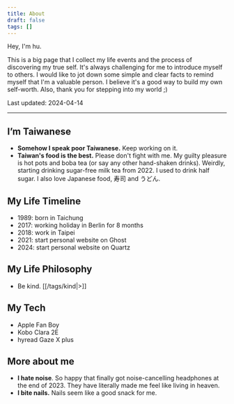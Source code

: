 ```yaml
---
title: About
draft: false
tags: []
---
```

Hey, I'm hu.

This is a big page that I collect my life events and the process of discovering my true self. It's always challenging for me to introduce myself to others. I would like to jot down some simple and clear facts to remind myself that I'm a valuable person. I believe it's a good way to build my own self-worth. Also, thank you for stepping into my world ;)

Last updated: 2024-04-14

---



## I’m Taiwanese
- **Somehow I speak poor Taiwanese.** Keep working on it.
- **Taiwan's food is the best.** Please don't fight with me. My guilty pleasure is hot pots and boba tea (or say any other hand-shaken drinks). Weirdly, starting drinking sugar-free milk tea from 2022. I used to drink half sugar. I also love Japanese food, 寿司 and うどん.

## My Life Timeline
- 1989: born in Taichung
- 2017: working holiday in Berlin for 8 months
- 2018: work in Taipei
- 2021: start personal website on Ghost
- 2024: start personal website on Quartz
## My Life Philosophy
- Be kind. [[/tags/kind|>]]
## My Tech
- Apple Fan Boy
- Kobo Clara 2E
- hyread Gaze X plus
## More about me
- **I hate noise**. So happy that finally got noise-cancelling headphones at the end of 2023. They have literally made me feel like living in heaven.
- **I bite nails.**  Nails seem like a good snack for me.